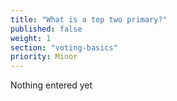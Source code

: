 ```yaml
---
title: "What is a top two primary?"
published: false
weight: 1
section: "voting-basics"
priority: Minor
---
```

Nothing entered yet